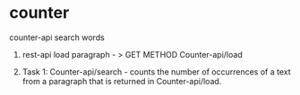 # counter
 counter-api search words

1.	rest-api load paragraph - > GET METHOD Counter-api/load
 

2.	Task 1:
Counter-api/search - counts the number of occurrences of a text from a paragraph that is returned in Counter-api/load.
 
